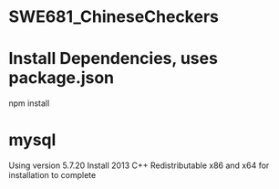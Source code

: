 # SWE681_ChineseCheckers

# Install Dependencies, uses package.json
npm install

# mysql
Using version 5.7.20
Install 2013 C++ Redistributable x86 and x64 for installation to complete

